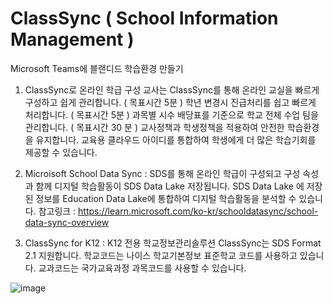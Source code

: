 # ClassSync ( School Information Management  )

Microsoft Teams에 블랜디드 학습환경 만들기 

1. ClassSync로 온라인 학급 구성 
   교사는 ClassSync를 통해 온라인 교실을 빠르게 구성하고 쉽게 관리합니다. ( 목표시간 5분 )
   학년 변경시 진급처리를 쉽고 빠르게 처리합니다. ( 목표시간 5분 )
   과목별 시수 배당표를 기준으로 학교 전체 수업 팀을 관리합니다. ( 목표시간 30 분 )
   교사정책과 학생정책을 적용하여 안전한 학습환경을 유지합니다.
   교육용 클라우드 아이디를 통합하여 학생에게 더 많은 학습기회를 제공할 수 있습니다.

2. Microisoft School Data Sync : 
   SDS를 통해 온라인 학급이 구성되고 구성 속성과 함께 디지털 학습활동이 SDS Data Lake 저장됩니다.
   SDS Data Lake 에 저장된 정보를 Education Data Lake에 통합하여 디지털 학습활동을 분석할 수 있습니다.
   참고링크 : https://learn.microsoft.com/ko-kr/schooldatasync/school-data-sync-overview

3. ClassSync for K12 : K12 전용 학교정보관리솔루션 
   ClassSync는 SDS Format 2.1 지원합니다.
   학교코드는 나이스 학교기본정보 표준학교 코드를 사용하고 있습니다.
   교과코드는 국가교육과정 과목코드를 사용할 수 있습니다.
 
![image](https://user-images.githubusercontent.com/16409151/213895825-9184aed0-21ab-47e4-bfe2-773ddcffe1ef.png)
